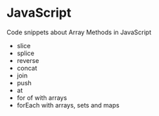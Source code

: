 # JavaScript

Code snippets about Array Methods in JavaScript

- slice
- splice
- reverse
- concat
- join
- push
- at
- for of with arrays
- forEach with arrays, sets and maps
